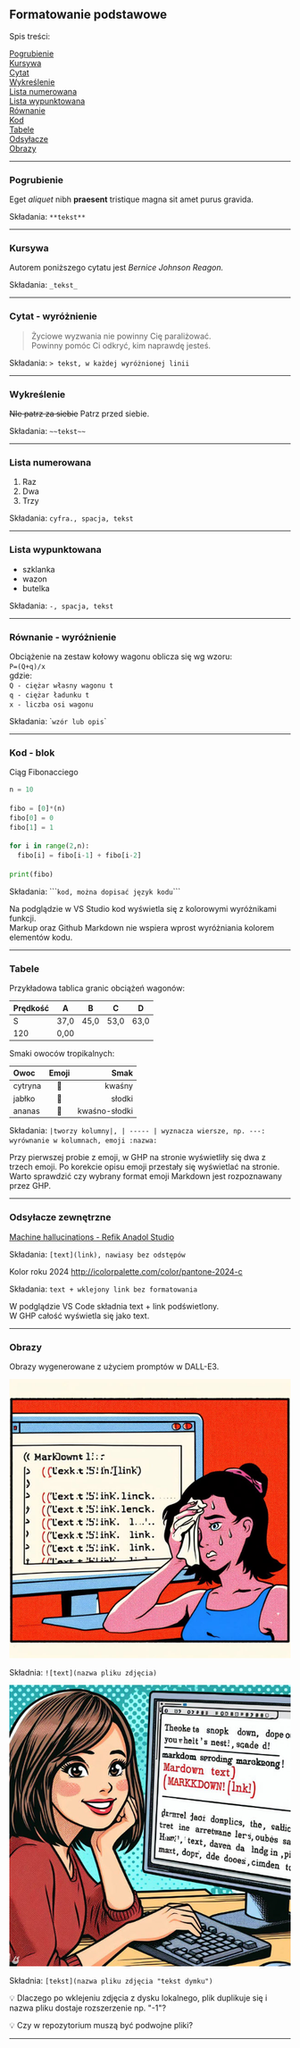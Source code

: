 ## Formatowanie podstawowe

Spis treści:

[Pogrubienie](#pogrubienie)  
[Kursywa](#kursywa)  
[Cytat](#cytat-wyróżnienie)  
[Wykreślenie](#wykreślenie)  
[Lista numerowana](#lista-numerowana)  
[Lista wypunktowana](#lista-wypunktowana)  
[Równanie](#równanie---wyróżnienie)  
[Kod](#kod---blok)  
[Tabele](#tabele)  
[Odsyłacze](#odsyłacze-zewnętrzne)  
[Obrazy](#obrazy)

---

### Pogrubienie

Eget _aliquet_ nibh **praesent** tristique magna sit amet purus gravida.

Składania: `**tekst**`

---

### Kursywa

Autorem poniższego cytatu jest _Bernice Johnson Reagon._

Składania: `_tekst_`

---

### Cytat - wyróżnienie

> Życiowe wyzwania nie powinny Cię paraliżować.  
> Powinny pomóc Ci odkryć, kim naprawdę jesteś.

Składania: `> tekst, w każdej wyróżnionej linii`

---

### Wykreślenie

~~NIe patrz za siebie~~ Patrz przed siebie.

Składania: `~~tekst~~`

---

### Lista numerowana

1. Raz
2. Dwa
3. Trzy

Składania: `cyfra., spacja, tekst`

---

### Lista wypunktowana

- szklanka
- wazon
- butelka

Składania: `-, spacja, tekst`

---

### Równanie - wyróżnienie

Obciążenie na zestaw kołowy wagonu oblicza się wg wzoru:  
`P=(Q+q)/x`  
gdzie:  
`Q - ciężar własny wagonu t`  
`q - ciężar ładunku t`  
`x - liczba osi wagonu`

Składania: \``wzór lub opis`\`

<!--oddzielić wiersze 2x spacja + Enter-->

---

### Kod - blok

Ciąg Fibonacciego

```Python
n = 10

fibo = [0]*(n)
fibo[0] = 0
fibo[1] = 1

for i in range(2,n):
  fibo[i] = fibo[i-1] + fibo[i-2]

print(fibo)
```

Składania: \`\`\``kod, można dopisać język kodu`\```

Na podglądzie w VS Studio kod wyświetla się z kolorowymi wyróżnikami funkcji.  
Markup oraz Github Markdown nie wspiera wprost wyróżniania kolorem elementów kodu.

---

### Tabele

Przykładowa tablica granic obciążeń wagonów:

| Prędkość |  A   |  B   |  C   |  D   |
| :------- | :--: | :--: | :--: | :--: |
| S        | 37,0 | 45,0 | 53,0 | 63,0 |
| 120      | 0,00 |

Smaki owoców tropikalnych:

| Owoc    |    Emoji    |          Smak |
| :------ | :---------: | ------------: |
| cytryna |   :lemon:   |        kwaśny |
| jabłko  |   :apple:   |        słodki |
| ananas  | :pineapple: | kwaśno-słodki |

Składania: `|tworzy kolumny|, | ----- | wyznacza wiersze, np. ---: wyrównanie w kolumnach, emoji :nazwa:`

Przy pierwszej probie z emoji, w GHP na stronie wyświetliły się dwa z trzech emoji. Po korekcie opisu emoji przestały się wyświetlać na stronie. Warto sprawdzić czy wybrany format emoji Markdown jest rozpoznawany przez GHP.

---

### Odsyłacze zewnętrzne

[Machine hallucinations - Refik Anadol Studio](http://refikanadol.com/works/machine-hallucinations-space-metaverse/?fbclid=IwAR1w9llGY0RxjgYAcj_zqkDAK60xdpuVrx7efIkVfL_K1uNTZgU__dD5uFc)

Składania: `[text](link), nawiasy bez odstępów`

Kolor roku 2024 http://icolorpalette.com/color/pantone-2024-c

Składania: `text + wklejony link bez formatowania`

W podglądzie VS Code składnia text + link podświetlony.  
W GHP całość wyświetla się jako text.

---

### Obrazy

Obrazy wygenerowane z użyciem promptów w DALL-E3.

![Ich troje: Ja, Markdown & DALL-E3](2023-11-20_18-21-13_markdown-mem-DallE3.jpg)

Składnia: `![text](nazwa pliku zdjęcia)`

![happy](2023-11-25_mark-mem-happy-L-DallE3-1.jpg "Happy with Markdown")

Składnia: `[tekst](nazwa pliku zdjęcia "tekst dymku")`

💡 Dlaczego po wklejeniu zdjęcia z dysku lokalnego, plik duplikuje się i nazwa pliku dostaje rozszerzenie np. "-1"?

💡 Czy w repozytorium muszą być podwojne pliki?

---
